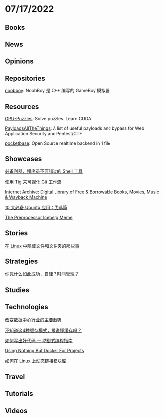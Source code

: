 # 07/17/2022

## Books

## News

## Opinions

## Repositories
[noobboy](https://gitee.com/mirrors/NoobBoy): NoobBoy 是 C++ 编写的 GameBoy 模拟器

## Resources
[GPU-Puzzles](https://github.com/srush/GPU-Puzzles): Solve puzzles. Learn CUDA.

[PayloadsAllTheThings](https://github.com/swisskyrepo/PayloadsAllTheThings): A list of useful payloads and bypass for Web Application Security and Pentest/CTF

[pocketbase](https://github.com/pocketbase/pocketbase): Open Source realtime backend in 1 file

## Showcases
[必备利器，程序员不可错过的 Shell 工具](https://www.oschina.net/project/awesome?columnId=16)

[使用 Tig 来可视化 Git 工作流](https://linux.cn/article-14809-1.html)

[Internet Archive: Digital Library of Free & Borrowable Books, Movies, Music & Wayback Machine](https://archive.org/)

[10 大必备 Ubuntu 应用：优选篇](https://linux.cn/article-14816-1.html)

[The Preprocessor Iceberg Meme](https://jadlevesque.github.io/PPMP-Iceberg/)

## Stories
[在 Linux 中隐藏文件和文件夹的那些事](https://linux.cn/article-14806-1.html)

## Strategies
[你凭什么如此成功，自律？时间管理？](https://mp.weixin.qq.com/s/auf2S558FkSfOaXi5b0hkg)

## Studies

## Technologies
[改变数据中心行业的主要趋势](https://linux.cn/article-14805-1.html)

[不知道这4种缓存模式，敢说懂缓存吗？](https://mp.weixin.qq.com/s/am8L0x-zvpj_018Yr85n1A)

[如何写出好代码 — 防御式编程指南](https://mp.weixin.qq.com/s/gnnRDI4M5hdFsChTju6Wag)

[Using Nothing But Docker For Projects](https://www.smashingmagazine.com/2022/07/using-nothing-but-docker-projects/)

[如何在 Linux 上动态链接模块库](https://linux.cn/article-14813-1.html)

## Travel

## Tutorials

## Videos
